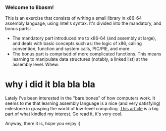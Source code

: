 ### Welcome to libasm!
This is an exercise that consists of writing a small library in x86-64 assembly language, using Intel's syntax.
It's divided into the mandatory, and bonus parts:
  - The mandatory part introduced me to x86-64 (and assembly at large), and deals with basic concepts such as:
      the logic of x86, calling convention, function and system calls, PIC/PIE, and more.
  - The bonus part is comprised of more complicated functions. This means learning to manipulate data structures (notably, a linked list) at the assembly level. Whew.

# why i did it bla bla bla
Lately I've been interested in the "bare bones" of how computers work.
It seems to me that learning assembly language is a nice (and very satisfying) milestone in grasping the world of low-level computing.
[This article](https://cpu.land/) is a big part of what kindled my interest. Go read it, it's very cool.

Anyway, there it is, hope you enjoy :)
